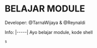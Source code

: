 # BELAJAR MODULE
Developer: @TarnaWijaya & @Reynaldi

Info:
|-----|
Ayo belajar module, kode shell

```
s
```
